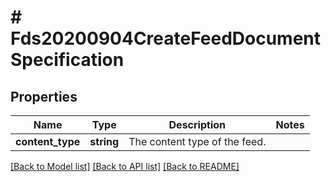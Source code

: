 # # Fds20200904CreateFeedDocumentSpecification

## Properties

Name | Type | Description | Notes
------------ | ------------- | ------------- | -------------
**content_type** | **string** | The content type of the feed. |

[[Back to Model list]](../../README.md#models) [[Back to API list]](../../README.md#endpoints) [[Back to README]](../../README.md)
